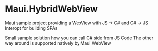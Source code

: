 # Maui.HybridWebView
Maui sample project providing a WebView with JS -> C# and C# -> JS Interopt for building SPAs

Small sample solution how you can call C# side from JS Code 
The other way around is supported natively by Maui WebView
